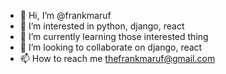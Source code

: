 - 👋 Hi, I’m @frankmaruf
- 👀 I’m interested in python, django, react
- 🌱 I’m currently learning those interested thing
- 💞️ I’m looking to collaborate on django, react
- 📫 How to reach me thefrankmaruf@gmail.com

<!---
frankmaruf/frankmaruf is a ✨ special ✨ repository because its `README.md` (this file) appears on your GitHub profile.
You can click the Preview link to take a look at your changes.
--->
